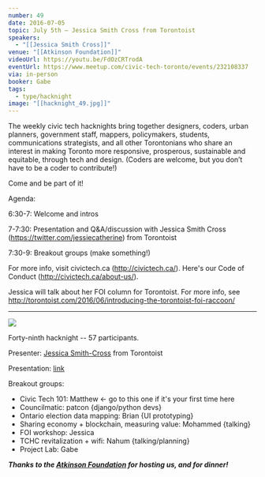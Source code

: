 ```yaml
---
number: 49
date: 2016-07-05
topic: July 5th – Jessica Smith Cross from Torontoist
speakers:
  - "[[Jessica Smith Cross]]"
venue: "[[Atkinson Foundation]]"
videoUrl: https://youtu.be/FdOzCRTrodA
eventUrl: https://www.meetup.com/civic-tech-toronto/events/232108337
via: in-person
booker: Gabe
tags:
  - type/hacknight
image: "[[hacknight_49.jpg]]"
---
```


The weekly civic tech hacknights bring together designers, coders, urban planners, government staff, mappers, policymakers, students, communications strategists, and all other Torontonians who share an interest in making Toronto more responsive, prosperous, sustainable and equitable, through tech and design. (Coders are welcome, but you don’t have to be a coder to contribute!)

Come and be part of it!

Agenda:

6:30-7: Welcome and intros

7-7:30: Presentation and Q&A/discussion with Jessica Smith Cross (https://twitter.com/jessiecatherine) from Torontoist

7:30-9: Breakout groups (make something!)

For more info, visit civictech.ca (http://civictech.ca/).
Here's our Code of Conduct (http://civictech.ca/about-us/).

Jessica will talk about her FOI column for Torontoist. For more info, see http://torontoist.com/2016/06/introducing-the-torontoist-foi-raccoon/

---

![](https://mlydg0vejq30.i.optimole.com/w:827/h:620/q:mauto/f:best/https://civictech.ca/wp-content/uploads/2016/07/jul5.jpg)

Forty-ninth hacknight -- 57 participants.

Presenter: [Jessica Smith-Cross](http://twitter.com/jessiecatherine) from Torontoist

Presentation: [link](https://docs.google.com/presentation/d/1QoYDJf32kVJuY4zQ8otr8K488aTZyRgHYnWKJ7X64Vs/edit?usp=sharing)

Breakout groups:
-   Civic Tech 101: Matthew ← go to this one if it's your first time here
-   Councilmatic: patcon {django/python devs}
-   Ontario election data mapping: Brian {UI prototyping}
-   Sharing economy + blockchain, measuring value: Mohammed {talking}
-   FOI workshop: Jessica
-   TCHC revitalization + wifi: Nahum {talking/planning}
-   Project Lab: Gabe

***Thanks to the [Atkinson Foundation](http://atkinsonfoundation.ca) for hosting us, and for dinner!***